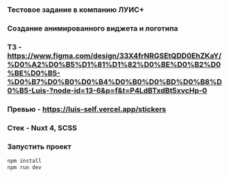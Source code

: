 ### Тестовое задание в компанию ЛУИС+

### Создание анимированного виджета и логотипа 

### ТЗ - https://www.figma.com/design/33X4frNRGSEtQDD0EhZKaY/%D0%A2%D0%B5%D1%81%D1%82%D0%BE%D0%B2%D0%BE%D0%B5-%D0%B7%D0%B0%D0%B4%D0%B0%D0%BD%D0%B8%D0%B5-Luis-?node-id=13-6&p=f&t=P4LdBTxdBt5xvcHp-0

### Превью - https://luis-self.vercel.app/stickers

### Стек - Nuxt 4, SCSS

### Запустить проект

```sh
npm install
npm run dev
```
